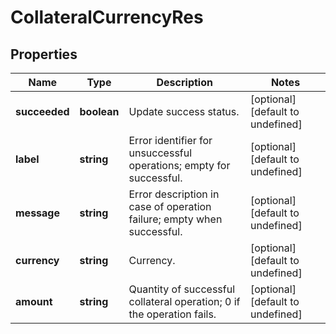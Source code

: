 # CollateralCurrencyRes

## Properties

Name | Type | Description | Notes
------------ | ------------- | ------------- | -------------
**succeeded** | **boolean** | Update success status. | [optional] [default to undefined]
**label** | **string** | Error identifier for unsuccessful operations; empty for successful. | [optional] [default to undefined]
**message** | **string** | Error description in case of operation failure; empty when successful. | [optional] [default to undefined]
**currency** | **string** | Currency. | [optional] [default to undefined]
**amount** | **string** | Quantity of successful collateral operation; 0 if the operation fails. | [optional] [default to undefined]

